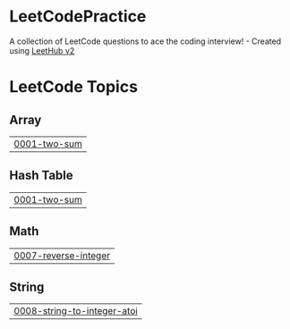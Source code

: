 # LeetCodePractice
A collection of LeetCode questions to ace the coding interview! - Created using [LeetHub v2](https://github.com/arunbhardwaj/LeetHub-2.0)

<!---LeetCode Topics Start-->
# LeetCode Topics
## Array
|  |
| ------- |
| [0001-two-sum](https://github.com/jananiilangannan8605/LeetCodePractice/tree/master/0001-two-sum) |
## Hash Table
|  |
| ------- |
| [0001-two-sum](https://github.com/jananiilangannan8605/LeetCodePractice/tree/master/0001-two-sum) |
## Math
|  |
| ------- |
| [0007-reverse-integer](https://github.com/jananiilangannan8605/LeetCodePractice/tree/master/0007-reverse-integer) |
## String
|  |
| ------- |
| [0008-string-to-integer-atoi](https://github.com/jananiilangannan8605/LeetCodePractice/tree/master/0008-string-to-integer-atoi) |
<!---LeetCode Topics End-->